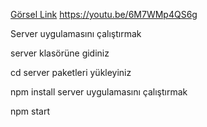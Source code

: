 
[Görsel Link](https://youtu.be/6M7WMp4QS6g)
https://youtu.be/6M7WMp4QS6g

Server uygulamasını çalıştırmak

server klasörüne gidiniz

cd server
paketleri yükleyiniz

npm install
server uygulamasını çalıştırmak

npm start